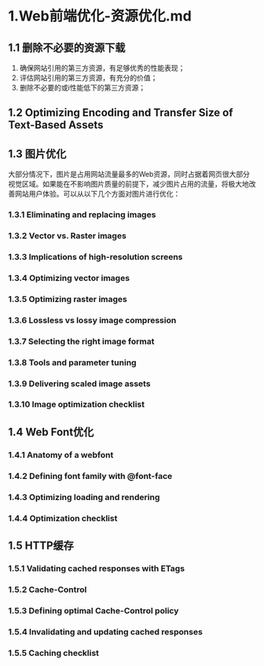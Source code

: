 # 1.Web前端优化-资源优化.md

## 1.1 删除不必要的资源下载
1. 确保网站引用的第三方资源，有足够优秀的性能表现；
2. 评估网站引用的第三方资源，有充分的价值；
3. 删除不必要的或i性能低下的第三方资源；
## 1.2 Optimizing Encoding and Transfer Size of Text-Based Assets

## 1.3 图片优化
大部分情况下，图片是占用网站流量最多的Web资源，同时占据着网页很大部分视觉区域。如果能在不影响图片质量的前提下，减少图片占用的流量，将极大地改善网站用户体验。可以从以下几个方面对图片进行优化：

### 1.3.1 Eliminating and replacing images

### 1.3.2 Vector vs. Raster images

### 1.3.3 Implications of high-resolution screens

### 1.3.4 Optimizing vector images

### 1.3.5 Optimizing raster images

### 1.3.6 Lossless vs lossy image compression

### 1.3.7 Selecting the right image format

### 1.3.8 Tools and parameter tuning

### 1.3.9 Delivering scaled image assets

### 1.3.10 Image optimization checklist

## 1.4 Web Font优化

### 1.4.1 Anatomy of a webfont

### 1.4.2 Defining font family with @font-face

### 1.4.3 Optimizing loading and rendering

### 1.4.4 Optimization checklist

## 1.5 HTTP缓存

### 1.5.1 Validating cached responses with ETags

### 1.5.2 Cache-Control

### 1.5.3 Defining optimal Cache-Control policy 

### 1.5.4 Invalidating and updating cached responses

### 1.5.5 Caching checklist
